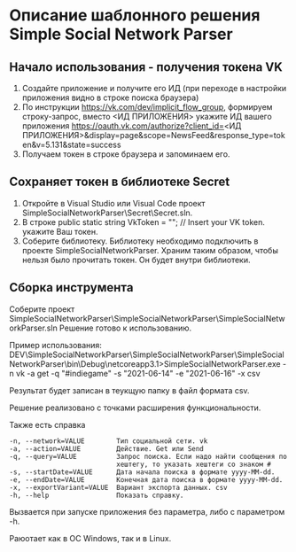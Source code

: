 # Описание шаблонного решения Simple Social Network Parser

## Начало использования - получения токена VK
1. Создайте приложение и получите его ИД (при переходе в настройки приложения видно в строке поиска браузера)
2. По инструкции https://vk.com/dev/implicit_flow_group, формируем строку-запрос, вместо <ИД ПРИЛОЖЕНИЯ> укажите ИД вашего приложения https://oauth.vk.com/authorize?client_id=<ИД ПРИЛОЖЕНИЯ>&display=page&scope=NewsFeed&response_type=token&v=5.131&state=success
3. Получаем токен в строке браузера и запоминаем его.

## Сохраняет токен в библиотеке Secret
1. Откройте в Visual Studio или Visual Code проект SimpleSocialNetworkParser\Secret\Secret.sln.
2. В строке public static string VkToken = ""; // Insert your VK token. укажите Ваш токен.
3. Соберите библиотеку. Библиотеку необходимо подключить в проекте SimpleSocialNetworkParser.
Храним таким образом, чтобы нельзя было прочитать токен. Он будет внутри библиотеки.

## Сборка инструмента
Соберите проект SimpleSocialNetworkParser\SimpleSocialNetworkParser\SimpleSocialNetworkParser.sln
Решение готово к использованию.

Пример использования:
DEV\SimpleSocialNetworkParser\SimpleSocialNetworkParser\SimpleSocialNetworkParser\bin\Debug\netcoreapp3.1>SimpleSocialNetworkParser.exe -n vk -a get -q "#indiegame" -s "2021-06-14" -e "2021-06-16" -x csv

Результат будет записан в теукщую папку в файл формата csv.

Решение реализовано с точками расширения функциональности.

Также есть справка

    -n, --network=VALUE        Тип социальной сети. vk
    -a, --action=VALUE         Действие. Get или Send
    -q, --query=VALUE          Запрос поиска. Если надо найти сообщения по
                               хештегу, то указать хештеги со знаком #
    -s, --startDate=VALUE      Дата начала поиска в формате yyyy-MM-dd.
    -e, --endDate=VALUE        Конечная дата поиска в формате yyyy-MM-dd.
    -x, --exportVariant=VALUE  Вариант экспорта данных. csv
    -h, --help                 Показать справку.

Вызвается при запуске приложения без параметра, либо с параметром -h.

Раюотает как в ОС Windows, так и в Linux.
